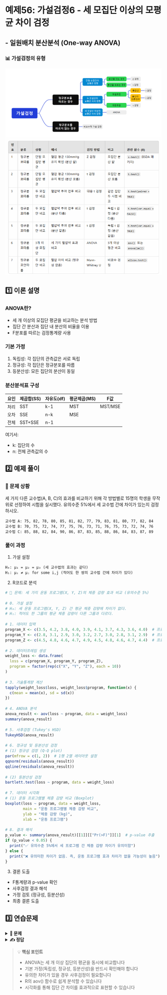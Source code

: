 # 예제56: 가설검정6 - 세 모집단 이상의 모평균 차이 검정
## - 일원배치 분산분석 (One-way ANOVA)

### 📊 가설검정의 유형
![가설검정의 유형](그림11.png)
![가설검정의 유형](table1.png)



## 1️⃣ 이론 설명

### ANOVA란?
- 세 개 이상의 모집단 평균을 비교하는 분석 방법
- 집단 간 분산과 집단 내 분산의 비율을 이용
- F분포를 따르는 검정통계량 사용

### 기본 가정
1. 독립성: 각 집단의 관측값은 서로 독립
2. 정규성: 각 집단은 정규분포를 따름
3. 등분산성: 모든 집단의 분산이 동일

### 분산분석표 구성
| 요인 | 제곱합(SS) | 자유도(df) | 평균제곱(MS) | F값 |
|------|------------|------------|--------------|-----|
| 처리 | SST | k-1 | MST | MST/MSE |
| 오차 | SSE | n-k | MSE | |
| 전체 | SST+SSE | n-1 | | |

여기서:
- k: 집단의 수
- n: 전체 관측값의 수

## 2️⃣ 예제 풀이

### 📌 문제 상황
세 가지 다른 교수법(A, B, C)의 효과를 비교하기 위해 각 방법별로 15명의 학생을 무작위로 선정하여 시험을 실시했다. 
유의수준 5%에서 세 교수법 간에 차이가 있는지 검정하시오.

```
교수법 A: 75, 82, 78, 80, 85, 81, 82, 77, 79, 83, 81, 80, 77, 82, 84
교수법 B: 70, 75, 72, 74, 77, 75, 76, 73, 71, 76, 75, 73, 72, 74, 76
교수법 C: 85, 88, 82, 84, 90, 86, 87, 83, 85, 88, 86, 84, 83, 87, 89
```

### 풀이 과정

1. 가설 설정
```
H₀: μ₁ = μ₂ = μ₃ (세 교수법의 효과는 같다)
H₁: μᵢ ≠ μⱼ for some i,j (적어도 한 쌍의 교수법 간에 차이가 있다)
```

2. R코드로 분석
```r
# 🎯 문제: 세 가지 운동 프로그램(X, Y, Z)의 체중 감량 효과 비교 (유의수준 5%)

# 0. 가설 설정
# H₀: 세 운동 프로그램(X, Y, Z) 간 평균 체중 감량에 차이가 없다.
# H₁: 적어도 한 그룹의 평균 체중 감량이 다른 그룹과 다르다.

# 1. 데이터 입력
program_X <- c(3.5, 4.2, 3.8, 4.0, 3.9, 4.1, 3.7, 4.3, 3.6, 4.0)  # 프로그램 X
program_Y <- c(2.8, 3.1, 2.9, 3.0, 3.2, 2.7, 3.0, 2.8, 3.1, 2.9)  # 프로그램 Y
program_Z <- c(4.5, 4.8, 4.6, 4.7, 4.9, 4.5, 4.8, 4.6, 4.7, 4.4)  # 프로그램 Z

# 2. 데이터프레임 생성
weight_loss <- data.frame(
  loss = c(program_X, program_Y, program_Z),
  program = factor(rep(c("X", "Y", "Z"), each = 10))
)

# 3. 기술통계량 계산
tapply(weight_loss$loss, weight_loss$program, function(x) {
  c(mean = mean(x), sd = sd(x))
})

# 4. ANOVA 분석
anova_result <- aov(loss ~ program, data = weight_loss)
summary(anova_result)

# 5. 사후검정 (Tukey's HSD)
TukeyHSD(anova_result)

# 6. 정규성 및 등분산성 검정
# (1) 정규성 검정 (Q-Q plot)
par(mfrow = c(1, 2))  # 1행 2열 레이아웃 설정
qqnorm(residuals(anova_result))
qqline(residuals(anova_result))

# (2) 등분산성 검정
bartlett.test(loss ~ program, data = weight_loss)

# 7. 데이터 시각화
# (1) 운동 프로그램별 체중 감량 비교 (Boxplot)
boxplot(loss ~ program, data = weight_loss,
        main = "운동 프로그램별 체중 감량 비교",
        ylab = "체중 감량 (kg)",
        xlab = "운동 프로그램")

# 8. 결과 해석
p_value <- summary(anova_result)[[1]][["Pr(>F)"]][1]  # p-value 추출
if (p_value < 0.05) {
  print("✅ 유의수준 5%에서 세 프로그램 간 체중 감량 차이가 유의미함")
} else {
  print("❌ 유의미한 차이가 없음. 즉, 운동 프로그램 효과 차이가 없을 가능성이 높음")
}

```

3. 결론 도출
- F통계량과 p-value 확인
- 사후검정 결과 해석
- 가정 검토 (정규성, 등분산성)
- 최종 결론 도출

## 3️⃣ 연습문제

<details>
<summary><b>🎯 문제</b></summary>

세 가지 다른 운동 프로그램(X, Y, Z)의 효과를 비교하기 위해 각 프로그램별로 10명의 참가자를 대상으로 체중 감량(kg)을 측정했다.
유의수준 5%에서 세 프로그램 간에 차이가 있는지 검정하시오.

```
프로그램 X: 3.5, 4.2, 3.8, 4.0, 3.9, 4.1, 3.7, 4.3, 3.6, 4.0
프로그램 Y: 2.8, 3.1, 2.9, 3.0, 3.2, 2.7, 3.0, 2.8, 3.1, 2.9
프로그램 Z: 4.5, 4.8, 4.6, 4.7, 4.9, 4.5, 4.8, 4.6, 4.7, 4.4
```

1) 가설을 설정하시오
2) R코드로 분석하시오
3) 결론을 도출하시오
</details>

<details>
<summary><b>✍️ 정답</b></summary>

```r
# 데이터 준비 및 분석
program_X <- c(3.5, 4.2, 3.8, 4.0, 3.9, 4.1, 3.7, 4.3, 3.6, 4.0)
program_Y <- c(2.8, 3.1, 2.9, 3.0, 3.2, 2.7, 3.0, 2.8, 3.1, 2.9)
program_Z <- c(4.5, 4.8, 4.6, 4.7, 4.9, 4.5, 4.8, 4.6, 4.7, 4.4)

weight_loss <- data.frame(
  loss = c(program_X, program_Y, program_Z),
  program = factor(rep(c("X", "Y", "Z"), each = 10))
)

# ANOVA 및 사후검정
result <- aov(loss ~ program, data = weight_loss)
summary(result)
TukeyHSD(result)

# 결론
# F값과 p-value < 0.05이므로 세 프로그램 간에 유의한 차이가 있음
# 사후검정 결과, 모든 프로그램 쌍 간에 유의한 차이가 있으며
# Z > X > Y 순으로 효과가 있음
```

</details>

> 💡 **핵심 포인트**
> - ANOVA는 세 개 이상 집단의 평균을 동시에 비교합니다
> - 기본 가정(독립성, 정규성, 등분산성)을 반드시 확인해야 합니다
> - 유의한 차이가 있을 경우 사후검정이 필요합니다
> - R의 aov() 함수로 쉽게 분석할 수 있습니다
> - 시각화를 통해 집단 간 차이를 효과적으로 표현할 수 있습니다
